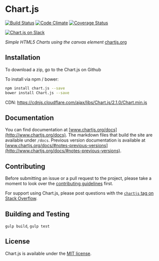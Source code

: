 # Chart.js

[![Build Status](https://travis-ci.org/chartjs/Chart.js.svg?branch=master)](https://travis-ci.org/chartjs/Chart.js) [![Code Climate](https://codeclimate.com/github/nnnick/Chart.js/badges/gpa.svg)](https://codeclimate.com/github/nnnick/Chart.js) [![Coverage Status](https://coveralls.io/repos/github/chartjs/Chart.js/badge.svg?branch=master)](https://coveralls.io/github/chartjs/Chart.js?branch=master)

[![Chart.js on Slack](https://img.shields.io/badge/slack-Chart.js-blue.svg)](https://chartjs-slack-automation.herokuapp.com/)

*Simple HTML5 Charts using the canvas element* [chartjs.org](http://www.chartjs.org)

## Installation

To download a zip, go to the Chart.js on Github

To install via npm / bower:

```bash
npm install chart.js --save
bower install Chart.js --save
```
CDN: https://cdnjs.cloudflare.com/ajax/libs/Chart.js/2.1.0/Chart.min.js

## Documentation

You can find documentation at [www.chartjs.org/docs](http://www.chartjs.org/docs). The markdown files that build the site are available under `/docs`. Previous version documentation is available at [www.chartjs.org/docs/#notes-previous-versions](http://www.chartjs.org/docs/#notes-previous-versions).

## Contributing

Before submitting an issue or a pull request to the project, please take a moment to look over the [contributing guidelines](https://github.com/chartjs/Chart.js/blob/master/CONTRIBUTING.md) first.

For support using Chart.js, please post questions with the [`chartjs` tag on Stack Overflow](http://stackoverflow.com/questions/tagged/chartjs).

## Building and Testing
`gulp build`, `gulp test`

## License

Chart.js is available under the [MIT license](http://opensource.org/licenses/MIT).
